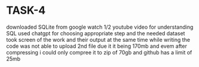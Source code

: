 # TASK-4
downloaded SQLite from google
watch 1/2 youtube video for understanding SQL
used chatgpt for choosing appropriate step and the needed dataset
took screen of the work and their output at the same time while writing the code
was not able to upload 2nd file due it it being 170mb and evem after compressing i could only compree it to zip of 70gb and github has a limit of 25mb
